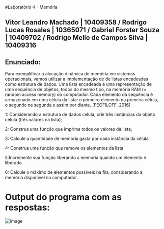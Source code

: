 #Laboratório 4 - Memória

## Vitor Leandro Machado | 10409358 / Rodrigo Lucas Rosales | 10365071 / Gabriel Forster Souza | 10409702 / Rodrigo Mello de Campos Silva | 10409316

## Enunciado:
Para exemplificar a alocação dinâmica de memória em sistemas operacionais, vamos utilizar a implementação de de listas encadeadas como estrutura de dados. 
Uma lista encadeada é uma representação de uma sequência de objetos, todos do mesmo tipo, na memória RAM (= random access memory) do computador. Cada elemento da sequência é armazenado em uma célula da lista: o primeiro elemento na primeira célula, o segundo na segunda e assim por diante. [FEOFILOFF, 2016] 

1: Considerando a estrutura de dados celula, crie três instâncias do objeto célula (três valores na lista); 

2: Construa uma função que imprima todos os valores da lista; 

3: Calcule a quantidade de memória gasta por cada instância da célula

4: Construa uma função que remove os elementos da lista

5:Incremente sua função liberando a memória quando um elemento é liberado

6: Calcule o máximo de elementos possíveis na fila, considerando a memória disponível no computador.

# Output do programa com as respostas:
![image](https://github.com/TshadowBR/Laboratorio-1-Sistemas-Operacionais/assets/129999046/6831c536-4992-4b5f-b711-2249def34305)
